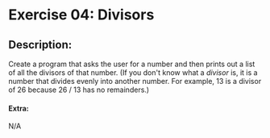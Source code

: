 # Exercise 04: Divisors
## Description:
Create a program that asks the user for a number and then prints out a list of all the divisors of that number. (If you don't know what a *divisor* is, it is a number that divides evenly into another number.  For example, 13 is a divisor of 26 because 26 / 13 has no remainders.)

#### Extra:
N/A
